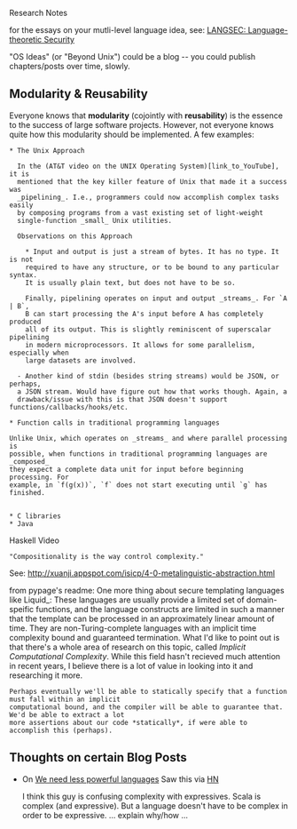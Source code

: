 Research Notes


for the essays on your mutli-level language idea, see:
  [LANGSEC: Language-theoretic Security](http://langsec.org/)


"OS Ideas" (or "Beyond Unix") could be a blog -- you could publish chapters/posts over time, slowly.


Modularity & Reusability
------------------------
Everyone knows that **modularity** (cojointly with **reusability**) is the 
essence to the success of large software projects. However, not everyone knows 
quite how this modularity should be implemented. A few examples:

    * The Unix Approach

      In the (AT&T video on the UNIX Operating System)[link_to_YouTube], it is 
      mentioned that the key killer feature of Unix that made it a success was 
      _pipelining_. I.e., programmers could now accomplish complex tasks easily 
      by composing programs from a vast existing set of light-weight 
      single-function _small_ Unix utilities.

      Observations on this Approach

        * Input and output is just a stream of bytes. It has no type. It is not 
        required to have any structure, or to be bound to any particular syntax. 
        It is usually plain text, but does not have to be so.

        Finally, pipelining operates on input and output _streams_. For `A | B`, 
        B can start processing the A's input before A has completely produced 
        all of its output. This is slightly reminiscent of superscalar pipelining 
        in modern microprocessors. It allows for some parallelism, especially when 
        large datasets are involved.
      
      - Another kind of stdin (besides string streams) would be JSON, or perhaps, 
      a JSON stream. Would have figure out how that works though. Again, a 
      drawback/issue with this is that JSON doesn't support functions/callbacks/hooks/etc.

    * Function calls in traditional programming languages

    Unlike Unix, which operates on _streams_ and where parallel processing is 
    possible, when functions in traditional programming languages are _composed_ 
    they expect a complete data unit for input before beginning processing. For 
    example, in `f(g(x))`, `f` does not start executing until `g` has finished.


    * C libraries
    * Java 


Haskell Video

    "Compositionality is the way control complexity."


See:
    http://xuanji.appspot.com/isicp/4-0-metalinguistic-abstraction.html


from pypage's readme:
    One more thing about secure templating languages like Liquid_: These languages are usually provide 
    a limited set of domain-speific functions, and the language constructs are limited in such a manner 
    that the template can be processed in an approximately linear amount of time. They are 
    non-Turing-complete languages with an implicit time complexity bound and guaranteed termination. 
    What I'd like to point out is that there's a whole area of research on this topic, called *Implicit 
    Computational Complexity*. While this field hasn't recieved much attention in recent years, I 
    believe there is a lot of value in looking into it and researching it more. 

    Perhaps eventually we'll be able to statically specify that a function must fall within an implicit 
    computational bound, and the compiler will be able to guarantee that. We'd be able to extract a lot 
    more assertions about our code *statically*, if were able to accomplish this (perhaps).



Thoughts on certain Blog Posts
------------------------------

 * On [We need less powerful languages](http://lukeplant.me.uk/blog/posts/less-powerful-languages/)
     Saw this via [HN](https://news.ycombinator.com/item?id=10567408)

     I think this guy is confusing complexity with expressives.
     Scala is complex (and expressive).
     But a language doesn't have to be complex in order to be expressive.
     ... explain why/how ...


